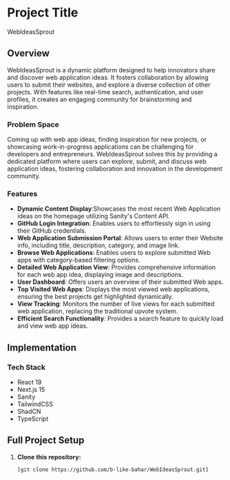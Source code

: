 # Project Title
WebIdeasSprout

## Overview

WebIdeasSprout is a dynamic platform designed to help innovators share and discover web application ideas. It fosters collaboration by allowing users to submit their websites, and explore a diverse collection of other projects. With features like real-time search, authentication, and user profiles, it creates an engaging community for brainstorming and inspiration.

### Problem Space

Coming up with web app ideas, finding inspiration for new projects, or showcasing work-in-progress applications can be challenging for developers and entrepreneurs. WebIdeasSprout solves this by providing a dedicated platform where users can explore, submit, and discuss web application ideas, fostering collaboration and innovation in the development community.

### Features

- **Dynamic Content Display**:Showcases the most recent Web Application ideas on the homepage utilizing Sanity's Content API.
- **GitHub Login Integration**: Enables users to effortlessly sign in using their GitHub credentials.
- **Web Application Submission Portal**: Allows users to enter their Website info, including title, description, category, and image link.
- **Browse Web Applications**: Enables users to explore submitted Web apps with category-based filtering options.
- **Detailed Web Application View**: Provides comprehensive information for each web app idea, displaying image and descriptions.
- **User Dashboard**: Offers users an overview of their submitted Web apps.
- **Top Visited Web Apps**: Displays the most viewed web applications, ensuring the best projects get highlighted dynamically.
- **View Tracking**: Monitors the number of live views for each submitted web application, replacing the traditional upvote system.
- **Efficient Search Functionality**: Provides a search feature to quickly load and view web app ideas.

## Implementation

### Tech Stack
- React 19
- Next.js 15
- Sanity
- TailwindCSS
- ShadCN
- TypeScript

## Full Project Setup 

1. **Clone this repository:**
   ```bash
   [git clone https://github.com/b-like-bahar/WebIdeasSprout.git]
   
